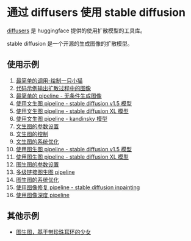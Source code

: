 # 通过 diffusers 使用 stable diffusion

[diffusers](https://huggingface.co/docs/diffusers/index) 是 huggingface 提供的使用扩散模型的工具库。

stable diffusion 是一个开源的生成图像的扩散模型。

## 使用示例

1. [最简单的调用-绘制一只小猫](./1.startup.ipynb)
2. [代码示例输出扩散过程中的图像](./2.using-diffusers.ipynb)
3. [最简单的 pipeline - 无条件生成图像](./3.pipeline-unconditional.ipynb)
4. [使用文生图 pipeline - stable diffusion v1.5 模型](./4.pipeline-text2img-sd.ipynb)
5. [使用文生图 pipeline - stable diffusion XL 模型](./5.pipeline-text2img-sdxl.ipynb)
6. [使用文生图 pipeline - kandinsky 模型](./5.2.pipeline-text2img-kandinsky.ipynb)
7. [文生图的参数设置](./6.pipeline-text2img-config.ipynb)
8. [文生图的控制](./7.text2img-control.ipynb)
9. [文生图的系统优化](./8.optimize.ipynb) 
10. [使用图生图 pipeline - stable diffusion v1.5 模型](./9.pipeline-img2img-sd.ipynb)
11. [使用图生图 pipeline - stable diffusion XL 模型](./10.pipeline-img2img-sdxl.ipynb)
12. [图生图的参数设置](./11.pipeline-img2img-config.ipynb)
13. [多级链接图生图 pipeline](./12.chained-img2img-pipeline.ipynb)
14. [图生图的系统优化](./13.optimize.ipynb)
15. [使用图像修复 pipeline - stable diffusion inpainting](./14.pipeline-inpainting.ipynb)
16. [使用图像深度 pipeline](./15.pipeline-depth2img.ipynb)

## 其他示例

- [图生图，基于带珍珠耳环的少女](./examples.dog-wearing-earring.ipynb)
